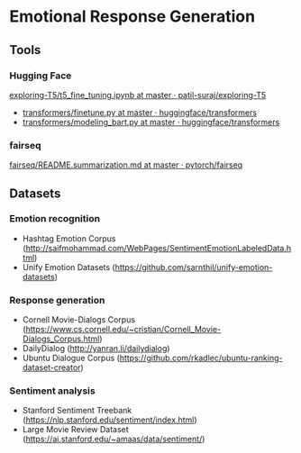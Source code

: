# Emotional Response Generation

## Tools

### Hugging Face

[exploring-T5/t5_fine_tuning.ipynb at master · patil-suraj/exploring-T5](https://github.com/patil-suraj/exploring-T5/blob/master/t5_fine_tuning.ipynb)

- [transformers/finetune.py at master · huggingface/transformers](https://github.com/huggingface/transformers/blob/master/examples/seq2seq/finetune.py)
- [transformers/modeling_bart.py at master · huggingface/transformers](https://github.com/huggingface/transformers/blob/master/src/transformers/modeling_bart.py)

### fairseq

[fairseq/README.summarization.md at master · pytorch/fairseq](https://github.com/pytorch/fairseq/blob/master/examples/bart/README.summarization.md)

## Datasets

### Emotion recognition

- Hashtag Emotion Corpus (http://saifmohammad.com/WebPages/SentimentEmotionLabeledData.html)
- Unify Emotion Datasets (https://github.com/sarnthil/unify-emotion-datasets)

### Response generation

- Cornell Movie-Dialogs Corpus (https://www.cs.cornell.edu/~cristian/Cornell_Movie-Dialogs_Corpus.html)
- DailyDialog (http://yanran.li/dailydialog)
- Ubuntu Dialogue Corpus (https://github.com/rkadlec/ubuntu-ranking-dataset-creator)

### Sentiment analysis

- Stanford Sentiment Treebank (https://nlp.stanford.edu/sentiment/index.html)
- Large Movie Review Dataset (https://ai.stanford.edu/~amaas/data/sentiment/)
